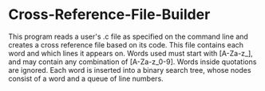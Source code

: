 # Cross-Reference-File-Builder
This program reads a user's .c file as specified on the command line and creates a cross reference file based on its code. This file contains each word and which lines it appears on. Words used must start with [A-Za-z_], and may contain any combination of [A-Za-z_0-9]. Words inside quotations are ignored.
Each word is inserted into a binary search tree, whose nodes consist of a word and a queue of line numbers.
